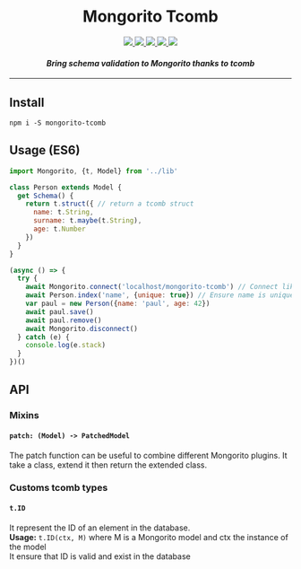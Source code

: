 <h1 align="center">Mongorito Tcomb</h1>
<p align="center">
  <a href="https://travis-ci.org/xouabita/mongorito-tcomb">
    <img src="https://travis-ci.org/xouabita/mongorito-tcomb.svg?branch=master" />
  </a>
  <a href="https://david-dm.org/xouabita/mongorito-tcomb">
    <img src="https://david-dm.org/xouabita/mongorito-tcomb.svg" />
  </a>
  <a href="https://david-dm.org/xouabita/mongorito-tcomb/">
    <img src="https://david-dm.org/xouabita/mongorito-tcomb/dev-status.svg"
  </a>
  <a href="https://coveralls.io/github/xouabita/mongorito-tcomb?branch=master">
    <img src="https://coveralls.io/repos/github/xouabita/mongorito-tcomb/badge.svg?branch=master" />
  </a>
  <a href="https://codeclimate.com/github/xouabita/mongorito-tcomb">
    <img src="https://codeclimate.com/github/xouabita/mongorito-tcomb/badges/gpa.svg" />
  </a>
</p>

<h4 align="center"><i>Bring schema validation to Mongorito thanks to tcomb</i></h4>

---

Install
-------

`npm i -S mongorito-tcomb`

Usage (ES6)
-----------

~~~js
import Mongorito, {t, Model} from '../lib'

class Person extends Model {
  get Schema() {
    return t.struct({ // return a tcomb struct
      name: t.String,
      surname: t.maybe(t.String),
      age: t.Number
    })
  }
}

(async () => {
  try {
    await Mongorito.connect('localhost/mongorito-tcomb') // Connect like with Mongorito
    await Person.index('name', {unique: true}) // Ensure name is unique
    var paul = new Person({name: 'paul', age: 42})
    await paul.save()
    await paul.remove()
    await Mongorito.disconnect()
  } catch (e) {
    console.log(e.stack)
  }
})()
~~~

API
---

### Mixins

#### `patch: (Model) -> PatchedModel`

The patch function can be useful to combine different Mongorito plugins. It take a class,
extend it then return the extended class.

### Customs tcomb types

#### `t.ID`

It represent the ID of an element in the database.  
**Usage:** `t.ID(ctx, M)` where M is a Mongorito model and ctx the instance
of the model  
It ensure that ID is valid and exist in the database
